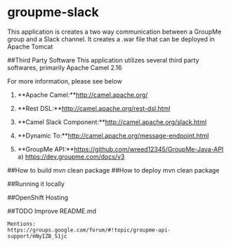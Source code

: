 # groupme-slack

This application is creates a two way communication between a GroupMe group and a Slack channel.
It creates a .war file that can be deployed in Apache Tomcat


##Third Party Software
This application utilizes several third party softwares, primarily Apache Camel 2.16

For more information, please see below
 
1. **Apache Camel:**http://camel.apache.org/

  1. **Rest DSL:**http://camel.apache.org/rest-dsl.html

  2. **Camel Slack Component:**http://camel.apache.org/slack.html

  3. **Dynamic To:**http://camel.apache.org/message-endpoint.html

2. **GroupMe API:**https://github.com/wreed12345/GroupMe-Java-API
	a) https://dev.groupme.com/docs/v3

##How to build 
	mvn clean package
##How to deploy
	mvn clean package

##Running it locally

##OpenShift Hosting

##TODO
	Improve README.md 
	
	Mentions:
	https://groups.google.com/forum/#!topic/groupme-api-support/mNyIZB_S1jc


